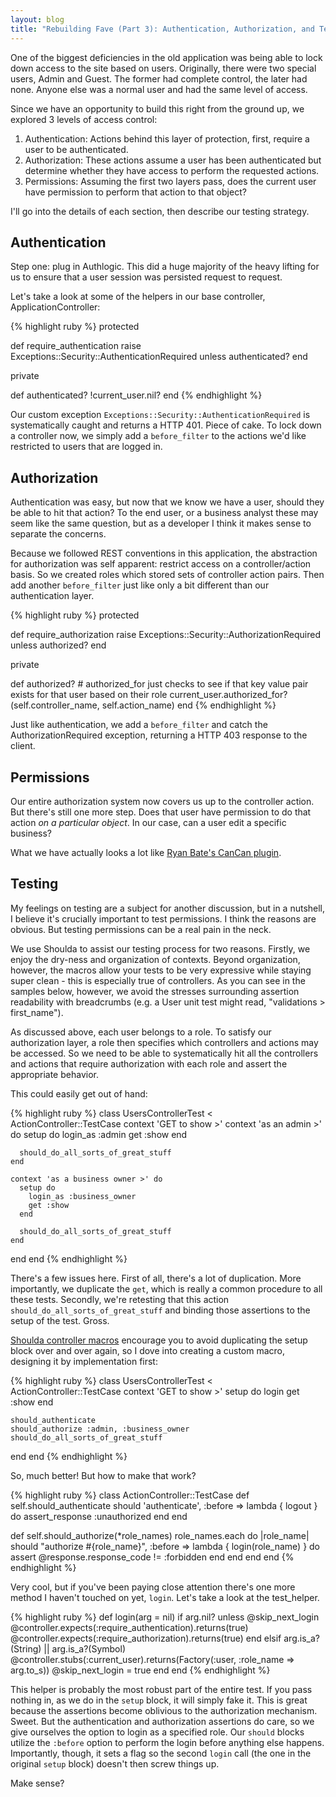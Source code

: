 ```yaml
---
layout: blog
title: "Rebuilding Fave (Part 3): Authentication, Authorization, and Tests"
---
```

One of the biggest deficiencies in the old application was being able to lock down access to the site based on users. Originally, there were two special users, Admin and Guest. The former had complete control, the later had none. Anyone else was a normal user and had the same level of access.

Since we have an opportunity to build this right from the ground up, we explored 3 levels of access control:

1. Authentication: Actions behind this layer of protection, first, require a user to be authenticated.
2. Authorization: These actions assume a user has been authenticated but determine whether they have access to perform the requested actions.
3. Permissions: Assuming the first two layers pass, does the current user have permission to perform that action to that object?

I'll go into the details of each section, then describe our testing strategy.

## Authentication

Step one: plug in Authlogic. This did a huge majority of the heavy lifting for us to ensure that a user session was persisted request to request.

Let's take a look at some of the helpers in our base controller, ApplicationController:

{% highlight ruby %}
protected

  def require_authentication
    raise Exceptions::Security::AuthenticationRequired unless authenticated?
  end

private

  def authenticated?
    !current_user.nil?
  end
{% endhighlight %}

Our custom exception `Exceptions::Security::AuthenticationRequired` is systematically caught and returns a HTTP 401. Piece of cake. To lock down a controller now, we simply add a `before_filter` to the actions we'd like restricted to users that are logged in.

## Authorization

Authentication was easy, but now that we know we have a user, should they be able to hit that action? To the end user, or a business analyst these may seem like the same question, but as a developer I think it makes sense to separate the concerns.

Because we followed REST conventions in this application, the abstraction for authorization was self apparent: restrict access on a controller/action basis. So we created roles which stored sets of controller action pairs. Then add another `before_filter` just like only a bit different than our authentication layer.

{% highlight ruby %}
protected

  def require_authorization
    raise Exceptions::Security::AuthorizationRequired unless authorized?
  end

private

  def authorized?
    # authorized_for just checks to see if that key value pair exists for that user based on their role
    current_user.authorized_for?(self.controller_name, self.action_name)
  end
{% endhighlight %}

Just like authentication, we add a `before_filter` and catch the AuthorizationRequired exception, returning a HTTP 403 response to the client.

## Permissions

Our entire authorization system now covers us up to the controller action. But there's still one more step. Does that user have permission to do that action _on a particular object_. In our case, can a user edit a specific business?

What we have actually looks a lot like [Ryan Bate's CanCan plugin][1].

## Testing

My feelings on testing are a subject for another discussion, but in a nutshell, I believe it's crucially important to test permissions. I think the reasons are obvious. But testing permissions can be a real pain in the neck.

We use Shoulda to assist our testing process for two reasons. Firstly, we enjoy the dry-ness and organization of contexts. Beyond organization, however, the macros allow your tests to be very expressive while staying super clean - this is especially true of controllers. As you can see in the samples below, however, we avoid the stresses surrounding assertion readability with breadcrumbs (e.g. a User unit test might read, "validations > first_name").

As discussed above, each user belongs to a role. To satisfy our authorization layer, a role then specifies which controllers and actions may be accessed. So we need to be able to systematically hit all the controllers and actions that require authorization with each role and assert the appropriate behavior.

This could easily get out of hand:

{% highlight ruby %}
class UsersControllerTest < ActionController::TestCase
  context 'GET to show >'
    context 'as an admin >' do
      setup do
        login_as :admin
        get :show
      end
      
      should_do_all_sorts_of_great_stuff
    end
    
    context 'as a business owner >' do
      setup do
        login_as :business_owner
        get :show
      end
      
      should_do_all_sorts_of_great_stuff
    end
  end
end
{% endhighlight %}

There's a few issues here. First of all, there's a lot of duplication. More importantly, we duplicate the `get`, which is really a common procedure to all these tests. Secondly, we're retesting that this action `should_do_all_sorts_of_great_stuff` and binding those assertions to the setup of the test. Gross.

[Shoulda controller macros][2] encourage you to avoid duplicating the setup block over and over again, so I dove into creating a custom macro, designing it by implementation first:

{% highlight ruby %}
class UsersControllerTest < ActionController::TestCase
  context 'GET to show >'
    setup do
      login
      get :show
    end
    
    should_authenticate
    should_authorize :admin, :business_owner
    should_do_all_sorts_of_great_stuff
  end
end
{% endhighlight %}

So, much better! But how to make that work?

{% highlight ruby %}
class ActionController::TestCase
  def self.should_authenticate
    should 'authenticate', :before => lambda { logout } do
      assert_response :unauthorized
    end
  end
  
  def self.should_authorize(*role_names)
    role_names.each do |role_name|
      should "authorize #{role_name}", :before => lambda { login(role_name) } do
        assert @response.response_code != :forbidden
      end
    end
  end
end
{% endhighlight %}

Very cool, but if you've been paying close attention there's one more method I haven't touched on yet, `login`. Let's take a look at the test_helper.

{% highlight ruby %}
def login(arg = nil)
  if arg.nil?
    unless @skip_next_login
      @controller.expects(:require_authentication).returns(true)
      @controller.expects(:require_authorization).returns(true)
    end
  elsif arg.is_a?(String) || arg.is_a?(Symbol)
    @controller.stubs(:current_user).returns(Factory(:user, :role_name => arg.to_s))
    @skip_next_login = true
  end
end
{% endhighlight %}

This helper is probably the most robust part of the entire test. If you pass nothing in, as we do in the `setup` block, it will simply fake it. This is great because the assertions become oblivious to the authorization mechanism. Sweet. But the authentication and authorization assertions do care, so we give ourselves the option to login as a specified role. Our `should` blocks utilize the `:before` option to perform the login before anything else happens. Importantly, though, it sets a flag so the second `login` call (the one in the original `setup` block) doesn't then screw things up.

Make sense?

[1]: http://github.com/ryanb/cancan
[2]: http://dev.thoughtbot.com/shoulda/classes/Shoulda/ActionController/Macros.html
